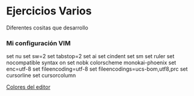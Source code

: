 # Ejercicios Varios

Diferentes cositas que desarrollo

### Mi configuración VIM

set nu
set sw=2
set tabstop=2
set ai
set cindent
set sm
set ruler
set nocompatible
syntax on
set nobk
colorscheme monokai-phoenix
set enc=utf-8
set fileencoding=utf-8
set fileencodings=ucs-bom,utf8,prc
set cursorline
set cursorcolumn

[Colores del editor](http://vimcolors.com/)
